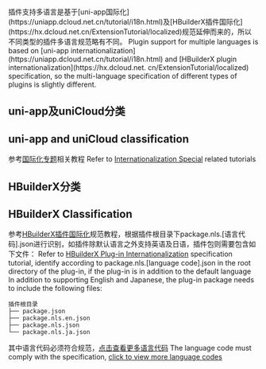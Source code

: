<md-translatedByGoogle />
插件支持多语言是基于[uni-app国际化](https://uniapp.dcloud.net.cn/tutorial/i18n.html)及[HBuilderX插件国际化](https://hx.dcloud.net.cn/ExtensionTutorial/localized)规范延伸而来的，所以不同类型的插件多语言规范略有不同。
Plugin support for multiple languages is based on [uni-app internationalization](https://uniapp.dcloud.net.cn/tutorial/i18n.html) and [HBuilderX plugin internationalization](https://hx.dcloud.net. cn/ExtensionTutorial/localized) specification, so the multi-language specification of different types of plugins is slightly different.

## uni-app及uniCloud分类
## uni-app and uniCloud classification
参考[国际化专题](https://uniapp.dcloud.net.cn/tutorial/i18n.html)相关教程
Refer to [Internationalization Special](https://uniapp.dcloud.net.cn/tutorial/i18n.html) related tutorials

## HBuilderX分类
## HBuilderX Classification
参考[HBuilderX插件国际化](https://hx.dcloud.net.cn/ExtensionTutorial/localized)规范教程，根据插件根目录下package.nls.[语言代码].json进行识别，如插件除默认语言之外支持英语及日语，插件包则需要包含如下文件：
Refer to [HBuilderX Plug-in Internationalization](https://hx.dcloud.net.cn/ExtensionTutorial/localized) specification tutorial, identify according to package.nls.[language code].json in the root directory of the plug-in, if the plug-in is in addition to the default language In addition to supporting English and Japanese, the plug-in package needs to include the following files:
```
插件根目录
├── package.json
├── package.nls.en.json
├── package.nls.json
└── package.nls.ja.json
```
其中语言代码必须符合规范，[点击查看更多语言代码](https://github.com/dcloudio/hbuilderx-language-packs/blob/main/docs/localizations.md)
The language code must comply with the specification, [click to view more language codes](https://github.com/dcloudio/hbuilderx-language-packs/blob/main/docs/localizations.md)